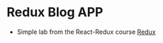 # Redux Blog APP

- Simple lab from the React-Redux course [Redux](https://www.udemy.com/react-redux/)
